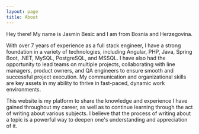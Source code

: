 ```yaml
---
layout: page
title: About
---
```


<p class="message">
  Hey there! My name is Jasmin Besic and I am from Bosnia and Herzegovina.
</p>

<p>With over 7 years of experience as a full stack engineer, I have a strong foundation in a variety of technologies, including Angular, PHP, Java, Spring Boot, .NET, MySQL, PostgreSQL, and MSSQL. I have also had the opportunity to lead teams on multiple projects, collaborating with line managers, product owners, and QA engineers to ensure smooth and successful project execution. My communication and organizational skills are key assets in my ability to thrive in fast-paced, dynamic work environments.</p>

<p>This website is my platform to share the knowledge and experience I have gained throughout my career, as well as to continue learning through the act of writing about various subjects. I believe that the process of writing about a topic is a powerful way to deepen one's understanding and appreciation of it.</p>